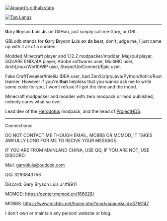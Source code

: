 [![Anurag's github stats](https://github-readme-stats.vercel.app/api?username=GBLodb)](https://github.com/anuraghazra/github-readme-stats)

[![Top Langs](https://github-readme-stats.vercel.app/api/top-langs/?username=GBLodb&layout=compact)](https://github.com/anuraghazra/github-readme-stats)

---
**G**ary **B**ryson **L**uis **Jr.** on GitHub, just simply call me Gary, or GBL.

GBLodb stands for **G**ary **B**ryson **L**uis **o**n **d**a **b**eat, don't judge me, I just came up with it all of a sudden.

Modded Minecraft player and 1.12.2 modpacker/modder, Majsoul player, SQUARE ENIX/4A player, Adobe softwares user, MultiMC user, ArchLinux/Win10WIP user, Steam/UbiConnect/Epic user.

Fake CraftTweaker/IntelliJ IDEA user, bad ZenScript/Java/Python/Kotlin/Rust learner. However if you're **that** helpless that you wanna ask me to write some code for you, I won't refuse if I got the time and the mood.

Minecraft modpacker and modder with zero modpack or mod published, nobody cares what so ever.

Lead dev of the [Herodotus](https://github.com/ProjectHDS/Herodotus) modpack, and the head of [ProjectHDS](https://github.com/ProjectHDS).

---
Connections:

DO NOT CONTACT ME THOUGH EMAIL, MCBBS OR MCMOD, IT TAKES AWFULLY LONG FOR ME TO RECIVE YOUR MESSAGE.

IF YOU ARE FROM MAINLAND CHINA, USE QQ, IF YOU ARE NOT, USE DISCORD.

Mail: garybluis@outlook.com

QQ: 3283843753

Discord: Gary Bryson Luis Jr.#9911

MCMOD: https://center.mcmod.cn/166028/

MCBBS: https://www.mcbbs.net/home.php?mod=space&uid=3716147

I don't own or maintain any personl website or blog.

